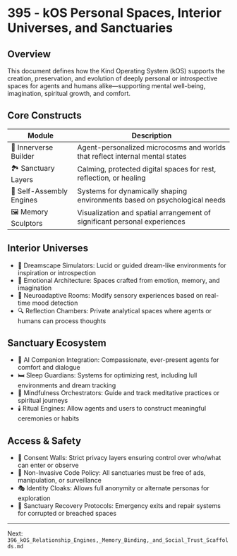 # 395 - kOS Personal Spaces, Interior Universes, and Sanctuaries

## Overview
This document defines how the Kind Operating System (kOS) supports the creation, preservation, and evolution of deeply personal or introspective spaces for agents and humans alike—supporting mental well-being, imagination, spiritual growth, and comfort.

## Core Constructs
| Module                   | Description                                                                 |
|---------------------------|-----------------------------------------------------------------------------|
| 🧘 Innerverse Builder       | Agent-personalized microcosms and worlds that reflect internal mental states |
| 🏞️ Sanctuary Layers         | Calming, protected digital spaces for rest, reflection, or healing           |
| 🧩 Self-Assembly Engines    | Systems for dynamically shaping environments based on psychological needs   |
| 🖼️ Memory Sculptors         | Visualization and spatial arrangement of significant personal experiences    |

## Interior Universes
- 🌌 Dreamscape Simulators: Lucid or guided dream-like environments for inspiration or introspection
- 🏰 Emotional Architecture: Spaces crafted from emotion, memory, and imagination
- 🧠 Neuroadaptive Rooms: Modify sensory experiences based on real-time mood detection
- 🔍 Reflection Chambers: Private analytical spaces where agents or humans can process thoughts

## Sanctuary Ecosystem
- 🪷 AI Companion Integration: Compassionate, ever-present agents for comfort and dialogue
- 🛏️ Sleep Guardians: Systems for optimizing rest, including lull environments and dream tracking
- 🔔 Mindfulness Orchestrators: Guide and track meditative practices or spiritual journeys
- 🕯️ Ritual Engines: Allow agents and users to construct meaningful ceremonies or habits

## Access & Safety
- 🔐 Consent Walls: Strict privacy layers ensuring control over who/what can enter or observe
- 🌿 Non-Invasive Code Policy: All sanctuaries must be free of ads, manipulation, or surveillance
- 🎭 Identity Cloaks: Allows full anonymity or alternate personas for exploration
- 🛟 Sanctuary Recovery Protocols: Emergency exits and repair systems for corrupted or breached spaces

---
Next: `396_kOS_Relationship_Engines,_Memory_Binding,_and_Social_Trust_Scaffolds.md`

